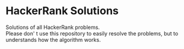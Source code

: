 # HackerRank Solutions
 Solutions of all HackerRank problems.<br>
 Please don' t use this repository to easily resolve the problems, but to understands how the algorithm works.

